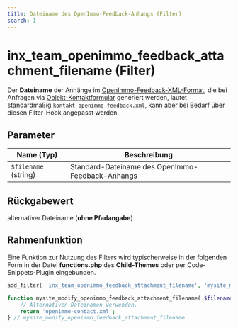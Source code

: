 ```yaml
---
title: Dateiname des OpenImmo-Feedback-Anhangs (Filter)
search: 1
---
```


# inx_team_openimmo_feedback_attachment_filename (Filter)

Der **Dateiname** der Anhänge im [OpenImmo-Feedback-XML-Format](../schnellstart/einrichtung.html#OpenImmo-Feedback-Typ), die bei Anfragen via [Objekt-Kontaktformular](../komponenten/kontaktformular.html) generiert werden, lautet standardmäßig `kontakt-openimmo-feedback.xml`, kann aber bei Bedarf über diesen Filter-Hook angepasst werden.

## Parameter

| Name (Typ) | Beschreibung |
| ---------- | ------------ |
| `$filename` (string) | Standard-Dateiname des OpenImmo-Feedback-Anhangs |

## Rückgabewert

alternativer Dateiname (**ohne Pfadangabe**)

## Rahmenfunktion

Eine Funktion zur Nutzung des Filters wird typischerweise in der folgenden Form in der Datei **functions.php** des **Child-Themes** oder per Code-Snippets-Plugin eingebunden.

```php
add_filter( 'inx_team_openimmo_feedback_attachment_filename', 'mysite_modify_openimmo_feedback_attachment_filename' );

function mysite_modify_openimmo_feedback_attachment_filename( $filename ) {
	// Alternativen Dateinamen verwenden.
	return 'openimmo-contact.xml';
} // mysite_modify_openimmo_feedback_attachment_filename
```